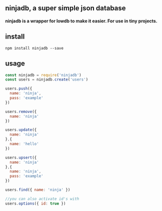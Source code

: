 ## ninjadb, a super simple json database

#### ninjadb is a wrapper for lowdb to make it easier. For use in tiny projects.


## install
```
npm install ninjadb --save
```

## usage
```javascript
const ninjadb = require('ninjadb')
const users = ninjadb.create('users')

users.push({
  name: 'ninja',
  pass: 'example'
})

users.remove({
  name: 'ninja'
})

users.update({
  name: 'ninja'
},{
  name: 'hello'
})

users.upsert({
  name: 'ninja'
},{
  name: 'ninja',
  pass: 'example'
})

users.find({ name: 'ninja' })

//you can also activate id's with
users.options({ id: true })
```
